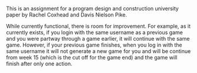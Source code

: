 This is an assignment for a program design and construction university paper by Rachel Coxhead and Davis Nielson Pike. 

While currently functional, there is room for improvement. For example, as it currently exists, if you login with the same username as a previous game and you were partway through a game earlier, it will continue with the same game. However, if your previous game finishes, when you log in with the same username it will not generate a new game for you and will be continue from week 15 (which is the cut off for the game end) and the game will finish after only one action.
